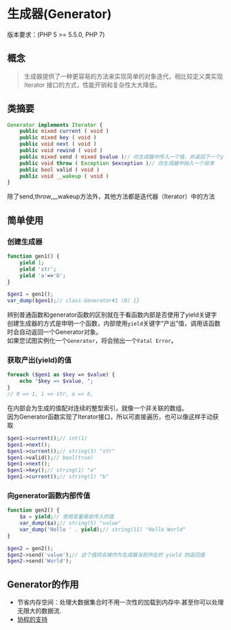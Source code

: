 生成器(Generator)
==================

版本要求：(PHP 5 >= 5.5.0, PHP 7)

## 概念

> 生成器提供了一种更容易的方法来实现简单的对象迭代，相比较定义类实现 Iterator 接口的方式，性能开销和复杂性大大降低。


## 类摘要
```php
Generator implements Iterator {
    public mixed current ( void )
    public mixed key ( void )
    public void next ( void )
    public void rewind ( void )
    public mixed send ( mixed $value )// 向生成器中传入一个值，并返回下一个yield的值
    public void throw ( Exception $exception )// 向生成器中抛入一个异常
    public bool valid ( void )
    public void __wakeup ( void )
}
```

除了send,throw,\_\_wakeup方法外，其他方法都是迭代器（Iterator）中的方法

## 简单使用

### 创建生成器

```php
function gen1() {
    yield 1;
    yield 'str';
    yield 'a'=>'b';
}

$gen1 = gen1();
var_dump($gen1);// class Generator#1 (0) {}
```
辨别普通函数和generator函数的区别就在于看函数内部是否使用了yield关键字  
创建生成器的方式是申明一个函数，内部使用`yield`关键字“产出”值，调用该函数时会自动返回一个Generator对象。  
如果您试图实例化一个`Generator`，将会抛出一个`Fatal Error`。

### 获取产出(yield)的值
```php
foreach ($gen1 as $key => $value) {
    echo "$key => $value, ";
}
// 0 => 1, 1 => str, a => b, 
```

在内部会为生成的值配对连续的整型索引，就像一个非关联的数组。  
因为Generator函数实现了Iterator接口，所以可直接遍历，也可以像这样手动获取

```php
$gen1->current();// int(1)
$gen1->next();
$gen1->current();// string(3) "str"
$gen1->valid();// bool(true)
$gen1->next();
$gen1->key();// string(1) "a"
$gen1->current();// string(1) "b"
```

### 向generator函数内部传值

```php
function gen2() {
    $a = yield;// 使用变量接收传入的值
    var_dump($a);// string(5) "value"
    var_dump('Hello ' . yield);// string(11) "Hello World"
}

$gen2 = gen2();
$gen2->send('value');// 这个值将会被作为生成器当前所在的 yield 的返回值
$gen2->send('World');
```

## Generator的作用

* 节省内存空间：处理大数据集合时不用一次性的加载到内存中.甚至你可以处理无限大的数据流.
* [协程的支持](http://www.laruence.com/2015/05/28/3038.html)
